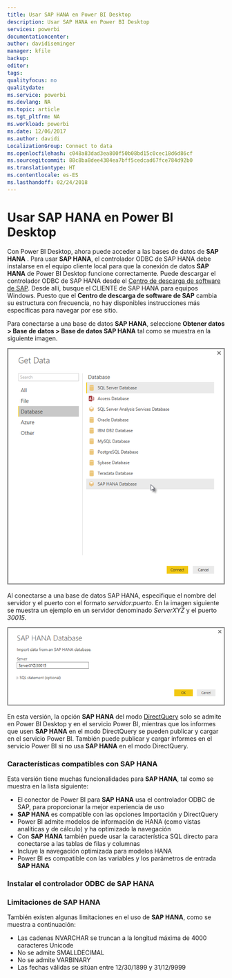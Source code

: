 ```yaml
---
title: Usar SAP HANA en Power BI Desktop
description: Usar SAP HANA en Power BI Desktop
services: powerbi
documentationcenter: 
author: davidiseminger
manager: kfile
backup: 
editor: 
tags: 
qualityfocus: no
qualitydate: 
ms.service: powerbi
ms.devlang: NA
ms.topic: article
ms.tgt_pltfrm: NA
ms.workload: powerbi
ms.date: 12/06/2017
ms.author: davidi
LocalizationGroup: Connect to data
ms.openlocfilehash: c048a83dad3ea800f50b08bd15c0cec18d6d86cf
ms.sourcegitcommit: 88c8ba8dee4384ea7bff5cedcad67fce784d92b0
ms.translationtype: HT
ms.contentlocale: es-ES
ms.lasthandoff: 02/24/2018
---
```

# <a name="use-sap-hana-in-power-bi-desktop"></a>Usar SAP HANA en Power BI Desktop
Con Power BI Desktop, ahora puede acceder a las bases de datos de **SAP HANA** . Para usar **SAP HANA**, el controlador ODBC de SAP HANA debe instalarse en el equipo cliente local para que la conexión de datos **SAP HANA** de Power BI Desktop funcione correctamente. Puede descargar el controlador ODBC de SAP HANA desde el [Centro de descarga de software de SAP](https://support.sap.com/swdc). Desde allí, busque el CLIENTE de SAP HANA para equipos Windows. Puesto que el **Centro de descarga de software de SAP** cambia su estructura con frecuencia, no hay disponibles instrucciones más específicas para navegar por ese sitio.

Para conectarse a una base de datos **SAP HANA**, seleccione **Obtener datos > Base de datos > Base de datos SAP HANA** tal como se muestra en la siguiente imagen.

![](media/desktop-sap-hana/sap-hana-1.png)

Al conectarse a una base de datos SAP HANA, especifique el nombre del servidor y el puerto con el formato *servidor:puerto*. En la imagen siguiente se muestra un ejemplo en un servidor denominado *ServerXYZ* y el puerto *30015*.

![](media/desktop-sap-hana/sap-hana-2.png)

En esta versión, la opción **SAP HANA** del modo [DirectQuery](desktop-use-directquery.md) solo se admite en Power BI Desktop y en el servicio Power BI, mientras que los informes que usen **SAP HANA** en el modo DirectQuery se pueden publicar y cargar en el servicio Power BI. También puede publicar y cargar informes en el servicio Power BI si no usa **SAP HANA** en el modo DirectQuery.

### <a name="supported-features-for-sap-hana"></a>Características compatibles con SAP HANA
Esta versión tiene muchas funcionalidades para **SAP HANA**, tal como se muestra en la lista siguiente:

* El conector de Power BI para **SAP HANA** usa el controlador ODBC de SAP, para proporcionar la mejor experiencia de uso
* **SAP HANA** es compatible con las opciones Importación y DirectQuery
* Power BI admite modelos de información de HANA (como vistas analíticas y de cálculo) y ha optimizado la navegación
* Con **SAP HANA** también puede usar la característica SQL directo para conectarse a las tablas de filas y columnas
* Incluye la navegación optimizada para modelos HANA
* Power BI es compatible con las variables y los parámetros de entrada **SAP HANA**

### <a name="installing-the-sap-hana-odbc-driver"></a>Instalar el controlador ODBC de SAP HANA
### <a name="limitations-of-sap-hana"></a>Limitaciones de SAP HANA
También existen algunas limitaciones en el uso de **SAP HANA**, como se muestra a continuación:

* Las cadenas NVARCHAR se truncan a la longitud máxima de 4000 caracteres Unicode
* No se admite SMALLDECIMAL
* No se admite VARBINARY
* Las fechas válidas se sitúan entre 12/30/1899 y 31/12/9999

